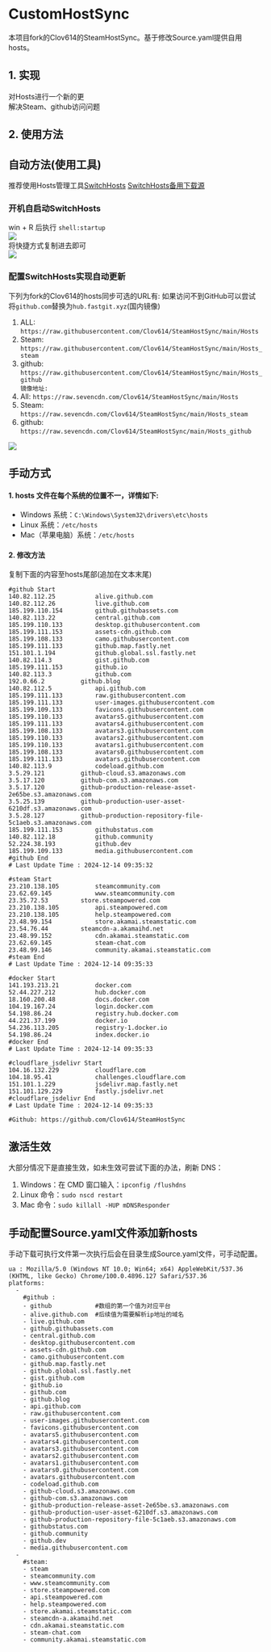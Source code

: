 # CustomHostSync
本项目fork的Clov614的SteamHostSync。基于修改Source.yaml提供自用hosts。

## 1. 实现
对Hosts进行一个新的更  
解决Steam、github访问问题

## 2. 使用方法
## 自动方法(使用工具)
推荐使用Hosts管理工具[SwitchHosts](https://github.com/oldj/SwitchHosts) 
[SwitchHosts备用下载源](https://nas.iaimi.info/s/nT5pb8jMQp32QwB)
### 开机自启动SwitchHosts
win + R 后执行 `shell:startup`    
![](/img/1.png)  
将快捷方式复制进去即可  
![](/img/2.png)  
### 配置SwitchHosts实现自动更新  
下列为fork的Clov614的hosts同步可选的URL有:
如果访问不到GitHub可以尝试将`github.com`替换为`hub.fastgit.xyz`(国内镜像)
1. ALL: `https://raw.githubusercontent.com/Clov614/SteamHostSync/main/Hosts`  
2. Steam: `https://raw.githubusercontent.com/Clov614/SteamHostSync/main/Hosts_steam`  
3. github: `https://raw.githubusercontent.com/Clov614/SteamHostSync/main/Hosts_github`    
`镜像地址:`
4. All: `https://raw.sevencdn.com/Clov614/SteamHostSync/main/Hosts`  
5. Steam: `https://raw.sevencdn.com/Clov614/SteamHostSync/main/Hosts_steam`  
6. github: `https://raw.sevencdn.com/Clov614/SteamHostSync/main/Hosts_github`  

![](/img/3.png)

## 手动方式
#### 1. hosts 文件在每个系统的位置不一，详情如下:
- Windows 系统：`C:\Windows\System32\drivers\etc\hosts`
- Linux 系统：`/etc/hosts`
- Mac（苹果电脑）系统：`/etc/hosts`

#### 2. 修改方法
复制下面的内容至hosts尾部(追加在文本末尾)

```
#github Start
140.82.112.25			alive.github.com
140.82.112.26			live.github.com
185.199.110.154			github.githubassets.com
140.82.113.22			central.github.com
185.199.110.133			desktop.githubusercontent.com
185.199.111.153			assets-cdn.github.com
185.199.108.133			camo.githubusercontent.com
185.199.111.133			github.map.fastly.net
151.101.1.194			github.global.ssl.fastly.net
140.82.114.3			gist.github.com
185.199.111.153			github.io
140.82.113.3			github.com
192.0.66.2			github.blog
140.82.112.5			api.github.com
185.199.111.133			raw.githubusercontent.com
185.199.111.133			user-images.githubusercontent.com
185.199.109.133			favicons.githubusercontent.com
185.199.110.133			avatars5.githubusercontent.com
185.199.111.133			avatars4.githubusercontent.com
185.199.108.133			avatars3.githubusercontent.com
185.199.110.133			avatars2.githubusercontent.com
185.199.110.133			avatars1.githubusercontent.com
185.199.108.133			avatars0.githubusercontent.com
185.199.111.133			avatars.githubusercontent.com
140.82.113.9			codeload.github.com
3.5.29.121			github-cloud.s3.amazonaws.com
3.5.17.120			github-com.s3.amazonaws.com
3.5.17.120			github-production-release-asset-2e65be.s3.amazonaws.com
3.5.25.139			github-production-user-asset-6210df.s3.amazonaws.com
3.5.28.127			github-production-repository-file-5c1aeb.s3.amazonaws.com
185.199.111.153			githubstatus.com
140.82.112.18			github.community
52.224.38.193			github.dev
185.199.109.133			media.githubusercontent.com
#github End
# Last Update Time : 2024-12-14 09:35:32 

#steam Start
23.210.138.105			steamcommunity.com
23.62.69.145			www.steamcommunity.com
23.35.72.53			store.steampowered.com
23.210.138.105			api.steampowered.com
23.210.138.105			help.steampowered.com
23.48.99.154			store.akamai.steamstatic.com
23.54.76.44			steamcdn-a.akamaihd.net
23.48.99.152			cdn.akamai.steamstatic.com
23.62.69.145			steam-chat.com
23.48.99.146			community.akamai.steamstatic.com
#steam End
# Last Update Time : 2024-12-14 09:35:33 

#docker Start
141.193.213.21			docker.com
52.44.227.212			hub.docker.com
18.160.200.48			docs.docker.com
104.19.167.24			login.docker.com
54.198.86.24			registry.hub.docker.com
44.221.37.199			docker.io
54.236.113.205			registry-1.docker.io
54.198.86.24			index.docker.io
#docker End
# Last Update Time : 2024-12-14 09:35:33 

#cloudflare_jsdelivr Start
104.16.132.229			cloudflare.com
104.18.95.41			challenges.cloudflare.com
151.101.1.229			jsdelivr.map.fastly.net
151.101.129.229			fastly.jsdelivr.net
#cloudflare_jsdelivr End
# Last Update Time : 2024-12-14 09:35:33 

#Github: https://github.com/Clov614/SteamHostSync

```

## 激活生效
大部分情况下是直接生效，如未生效可尝试下面的办法，刷新 DNS：
1. Windows：在 CMD 窗口输入：`ipconfig /flushdns`
2. Linux 命令：`sudo nscd restart`
3. Mac 命令：`sudo killall -HUP mDNSResponder`  

## 手动配置Source.yaml文件添加新hosts  
手动下载可执行文件第一次执行后会在目录生成Source.yaml文件，可手动配置。  

```
ua : Mozilla/5.0 (Windows NT 10.0; Win64; x64) AppleWebKit/537.36 (KHTML, like Gecko) Chrome/100.0.4896.127 Safari/537.36
platforms:
  -
    #github :
    - github            #数组的第一个值为对应平台
    - alive.github.com  #后续值为需要解析ip地址的域名
    - live.github.com
    - github.githubassets.com
    - central.github.com
    - desktop.githubusercontent.com
    - assets-cdn.github.com
    - camo.githubusercontent.com
    - github.map.fastly.net
    - github.global.ssl.fastly.net
    - gist.github.com
    - github.io
    - github.com
    - github.blog
    - api.github.com
    - raw.githubusercontent.com
    - user-images.githubusercontent.com
    - favicons.githubusercontent.com
    - avatars5.githubusercontent.com
    - avatars4.githubusercontent.com
    - avatars3.githubusercontent.com
    - avatars2.githubusercontent.com
    - avatars1.githubusercontent.com
    - avatars0.githubusercontent.com
    - avatars.githubusercontent.com
    - codeload.github.com
    - github-cloud.s3.amazonaws.com
    - github-com.s3.amazonaws.com
    - github-production-release-asset-2e65be.s3.amazonaws.com
    - github-production-user-asset-6210df.s3.amazonaws.com
    - github-production-repository-file-5c1aeb.s3.amazonaws.com
    - githubstatus.com
    - github.community
    - github.dev
    - media.githubusercontent.com
  -
    #steam:
    - steam
    - steamcommunity.com
    - www.steamcommunity.com
    - store.steampowered.com
    - api.steampowered.com
    - help.steampowered.com
    - store.akamai.steamstatic.com
    - steamcdn-a.akamaihd.net
    - cdn.akamai.steamstatic.com
    - steam-chat.com
    - community.akamai.steamstatic.com
```
